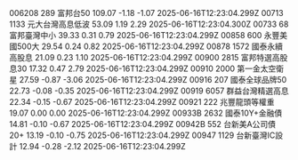 006208	289	富邦台50	109.07	-1.18	-1.07	2025-06-16T12:23:04.299Z
00713	1133	元大台灣高息低波	53.09	1.19	2.29	2025-06-16T12:23:04.300Z
00733	68	富邦臺灣中小	39.33	0.31	0.79	2025-06-16T12:23:04.299Z
00858	600	永豐美國500大	29.54	0.24	0.82	2025-06-16T12:23:04.299Z
00878	1572	國泰永續高股息	21.09	0.23	1.10	2025-06-16T12:23:04.299Z
00900	2815	富邦特選高股息30	17.32	0.47	2.79	2025-06-16T12:23:04.299Z
00910	2000	第一金太空衛星	27.59	-0.87	-3.06	2025-06-16T12:23:04.299Z
00916	207	國泰全球品牌50	22.73	-0.08	-0.35	2025-06-16T12:23:04.299Z
00919	6057	群益台灣精選高息	22.34	-0.15	-0.67	2025-06-16T12:23:04.299Z
00921	222	兆豐龍頭等權重	19.07	0.00	0.00	2025-06-16T12:23:04.299Z
00933B	2632	國泰10Y+金融債	14.81	-0.10	-0.67	2025-06-16T12:23:04.299Z
00942B	552	台新美A公司債20+	13.19	-0.10	-0.75	2025-06-16T12:23:04.299Z
00947	1129	台新臺灣IC設計	12.94	-0.28	-2.12	2025-06-16T12:23:04.299Z